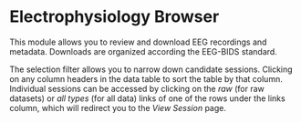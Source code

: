 # Electrophysiology Browser

This module allows you to review and download EEG recordings and metadata.  Downloads are organized according the EEG-BIDS standard. 

The selection filter allows you to narrow down candidate sessions. Clicking on any column headers in the data table to sort the table by that column. Individual sessions can be accessed by clicking on the *raw* (for raw datasets) or *all types* (for all data) links of one of the rows under the links column, which will redirect you to the *View Session* page.
